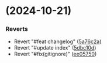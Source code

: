 #  (2024-10-21)


### Reverts

* Revert "#feat changelog" ([5a76c2a](https://github.com/Fituning/test-changelog/commit/5a76c2ac8035885394fc2f5330b83de19e13515e))
* Revert "#update index" ([5dbc10d](https://github.com/Fituning/test-changelog/commit/5dbc10dce036e12c87e57193b24e575c342fe949))
* Revert "#fix(gitignore)" ([ee05750](https://github.com/Fituning/test-changelog/commit/ee05750f00c356c0464c34c1f2b903e753ed0bc0))



